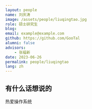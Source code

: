 ```yaml
---
layout: people
name: 刘庆涛
image: /assets/people/liuqingtao.jpg
role: 硕士研究生
blog: 
email: example@example.com
github: https://github.com/GooTal
alumni: false
advisors:
    - 张福新
date: 2023-06-26
permalink: people/liuqingtao
lang: zh
---
```


## 有什么话想说的

热爱操作系统
